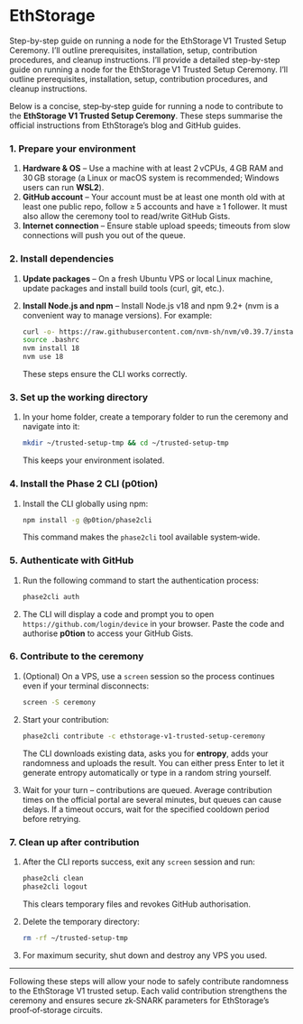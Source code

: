 # EthStorage
Step-by-step guide on running a node for the EthStorage V1 Trusted Setup Ceremony. I’ll outline prerequisites, installation, setup, contribution procedures, and cleanup instructions.
I’ll provide a detailed step-by-step guide on running a node for the EthStorage V1 Trusted Setup Ceremony. I’ll outline prerequisites, installation, setup, contribution procedures, and cleanup instructions.


Below is a concise, step‑by‑step guide for running a node to contribute to the **EthStorage V1 Trusted Setup Ceremony**.  These steps summarise the official instructions from EthStorage’s blog and GitHub guides.

### 1. Prepare your environment

1. **Hardware & OS** – Use a machine with at least 2 vCPUs, 4 GB RAM and 30 GB storage (a Linux or macOS system is recommended; Windows users can run **WSL2**).
2. **GitHub account** – Your account must be at least one month old with at least one public repo, follow ≥ 5 accounts and have ≥ 1 follower.  It must also allow the ceremony tool to read/write GitHub Gists.
3. **Internet connection** – Ensure stable upload speeds; timeouts from slow connections will push you out of the queue.

### 2. Install dependencies

1. **Update packages** – On a fresh Ubuntu VPS or local Linux machine, update packages and install build tools (curl, git, etc.).
2. **Install Node.js and npm** – Install Node.js v18 and npm 9.2+ (nvm is a convenient way to manage versions).  For example:

   ```sh
   curl -o- https://raw.githubusercontent.com/nvm-sh/nvm/v0.39.7/install.sh | bash
   source .bashrc
   nvm install 18
   nvm use 18
   ```

   These steps ensure the CLI works correctly.

### 3. Set up the working directory

1. In your home folder, create a temporary folder to run the ceremony and navigate into it:

   ```sh
   mkdir ~/trusted-setup-tmp && cd ~/trusted-setup-tmp
   ```

   This keeps your environment isolated.

### 4. Install the Phase 2 CLI (p0tion)

1. Install the CLI globally using npm:

   ```sh
   npm install -g @p0tion/phase2cli
   ```

   This command makes the `phase2cli` tool available system‑wide.

### 5. Authenticate with GitHub

1. Run the following command to start the authentication process:

   ```sh
   phase2cli auth
   ```
2. The CLI will display a code and prompt you to open `https://github.com/login/device` in your browser.  Paste the code and authorise **p0tion** to access your GitHub Gists.

### 6. Contribute to the ceremony

1. (Optional) On a VPS, use a `screen` session so the process continues even if your terminal disconnects:

   ```sh
   screen -S ceremony
   ```

2. Start your contribution:

   ```sh
   phase2cli contribute -c ethstorage-v1-trusted-setup-ceremony
   ```

   The CLI downloads existing data, asks you for **entropy**, adds your randomness and uploads the result.  You can either press Enter to let it generate entropy automatically or type in a random string yourself.

3. Wait for your turn – contributions are queued.  Average contribution times on the official portal are several minutes, but queues can cause delays.  If a timeout occurs, wait for the specified cooldown period before retrying.

### 7. Clean up after contribution

1. After the CLI reports success, exit any `screen` session and run:

   ```sh
   phase2cli clean
   phase2cli logout
   ```

   This clears temporary files and revokes GitHub authorisation.
2. Delete the temporary directory:

   ```sh
   rm -rf ~/trusted-setup-tmp
   ```
3. For maximum security, shut down and destroy any VPS you used.

---

Following these steps will allow your node to safely contribute randomness to the EthStorage V1 trusted setup.  Each valid contribution strengthens the ceremony and ensures secure zk‑SNARK parameters for EthStorage’s proof‑of‑storage circuits.
